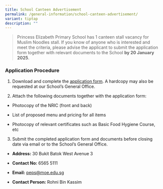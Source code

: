 ```yaml
---
title: School Canteen Advertisement
permalink: /general-information/school-canteen-advertisement/
variant: tiptap
description: ""
---
```

<blockquote>
<p>Princess Elizabeth Primary School has 1 canteen stall vacancy for Muslim
Noodles stall. If you know of anyone who is interested and meet the criteria,
please advise the applicant to submit the application form together with
relevant documents to&nbsp;the&nbsp;School <strong>by 20 January 2025</strong>.</p>
</blockquote>
<h3>Application Procedure</h3>
<ol data-tight="true" class="tight">
<li>
<p>Download and complete the <a href="/files/2025 New Uploads/School_Canteen_Application_Form.pdf" rel="noopener nofollow" target="_blank">application form</a>.
A hardcopy may also be requested at our School’s General Office.</p>
</li>
<li>
<p>Attach the following documents together with the application form:</p>
</li>
</ol>
<ul data-tight="true" class="tight">
<li>
<p>Photocopy of the NRIC (front and back)</p>
</li>
<li>
<p>List of proposed menu and pricing for all items</p>
</li>
<li>
<p>Photocopy of relevant certificates such as Basic Food Hygiene Course,
etc</p>
</li>
</ul>
<ol start="3" data-tight="true" class="tight">
<li>
<p>Submit the completed application form and documents before closing date
via email or to the School’s General Office.</p>
</li>
</ol>
<ul data-tight="true" class="tight">
<li>
<p><strong>Address:</strong> 30 Bukit Batok West Avenue 3</p>
</li>
<li>
<p><strong>Contact No:</strong> 6565 5111</p>
</li>
<li>
<p><strong>Email:</strong>&nbsp;<a href="mailto:peps@moe.edu.sg" rel="noopener noreferrer nofollow" target="_blank">peps@moe.edu.sg</a>
</p>
</li>
<li>
<p><strong>Contact Person:</strong> Rohni Bin Kassim</p>
</li>
</ul>
<p></p>
<p></p>